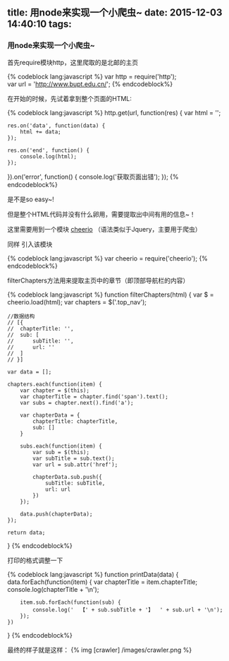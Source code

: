 title: 用node来实现一个小爬虫~
date: 2015-12-03 14:40:10
tags:
---
### 用node来实现一个小爬虫~

首先require模块http，这里爬取的是北邮的主页

{% codeblock lang:javascript %}
var http = require('http');  
var url = 'http://www.bupt.edu.cn/';
{% endcodeblock%}

在开始的时候，先试着拿到整个页面的HTML:

{% codeblock lang:javascript %}
http.get(url, function(res) {
	var html = '';

	res.on('data', function(data) {
		html += data;
	});

	res.on('end', function() {
		console.log(html);
	});

}).on('error', function() {
	console.log('获取页面出错');
});
{% endcodeblock%}

是不是so easy~!

但是整个HTML代码并没有什么卵用，需要提取出中间有用的信息~！

这里需要用到一个模块 [cheerio](https://github.com/cheeriojs/cheerio) （语法类似于Jquery，主要用于爬虫）

同样 引入该模块

{% codeblock lang:javascript %}
var cheerio = require('cheerio');
{% endcodeblock%}

filterChapters方法用来提取主页中的章节（即顶部导航栏的内容）

{% codeblock lang:javascript %}
function filterChapters(html) {
	var $ = cheerio.load(html);
	var chapters = $('.top_nav');
	
	//数据结构
	// [{
	// 	chapterTitle: '',
	// 	sub: [
	// 		subTitle: '',
	// 		url: ''
	// 	]
	// }]
	
	var data = [];
	
	chapters.each(function(item) {
		var chapter = $(this);
		var chapterTitle = chapter.find('span').text();
		var subs = chapter.next().find('a');
	
		var chapterData = {
			chapterTitle: chapterTitle,
			sub: []
		}
		
		subs.each(function(item) {
			var sub = $(this);
			var subTitle = sub.text();
			var url = sub.attr('href');
	
			chapterData.sub.push({
				subTitle: subTitle,
				url: url 
			})
		});
	
		data.push(chapterData);
	});
	
	return data;

}
{% endcodeblock%}

打印的格式调整一下

{% codeblock lang:javascript %}
function printData(data) {
	data.forEach(function(item) {
		var chapterTitle = item.chapterTitle;
		console.log(chapterTitle + '\n');
	
		item.sub.forEach(function(sub) {
			console.log('  【' + sub.subTitle + '】  ' + sub.url + '\n');
		});
	})
}
{% endcodeblock%}

最终的样子就是这样：
{% img [crawler] /images/crawler.png %}

